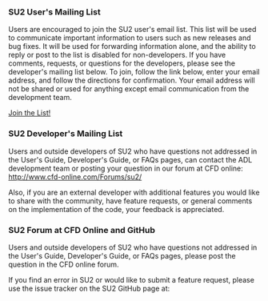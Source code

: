 ### SU2 User's Mailing List
Users are encouraged to join the SU2 user's email list. This list will be used to communicate important information to users such as new releases and bug fixes. It will be used for forwarding information alone, and the ability to reply or post to the list is disabled for non-developers. If you have comments, requests, or questions for the developers, please see the developer's mailing list below. To join, follow the link below, enter your email address, and follow the directions for confirmation. Your email address will not be shared or used for anything except email communication from the development team.

[Join the List!](https://mailman.stanford.edu/mailman/listinfo/su2code-users)

### SU2 Developer's Mailing List
Users and outside developers of SU2 who have questions not addressed in the User's Guide, Developer's Guide, or FAQs pages, can contact the ADL development team or posting your question in our forum at CFD online: http://www.cfd-online.com/Forums/su2/

Also, if you are an external developer with additional features you would like to share with the community, have feature requests, or general comments on the implementation of the code, your feedback is appreciated.

### SU2 Forum at CFD Online and GitHub

Users and outside developers of SU2 who have questions not addressed in the User's Guide, Developer's Guide, or FAQs pages, please post the question in the CFD online forum.

If you find an error in SU2 or would like to submit a feature request, please use the issue tracker on the SU2 GitHub page at: